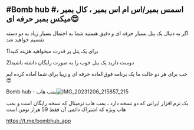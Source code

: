 #Bomb hub
#اسمس بمبر/اس ام اس بمبر ، کال بمبر ، میکس بمبر حرفه ای😍
------------------
اگر به دنبال یک پنل بسیار حرفه ای و دقیق هستید شما به احتمال بسیار زیاد به دو دسته تقسیم خواهید شد

1)برای یک پنل پر قدرت میخواهید هزینه کنید

2)دوست دارید یک پنل خوب را به صورت رایگان داشته باشید

خب برای هر دو حالت ما یک برنامه فوق‌العاده حرفه ای و زیبا برای شما آماده کرده ایم😍

Bomb hub - بمب هاب![IMG_20231206_215857_215](https://github.com/codegptlover/sms-bomber/assets/128914198/75f10d57-0a9b-48e6-9ecd-43e83513f4bc)

یک نرم افزار ایرانی که دو نسخه دارد ، بمب هاب ترمینال که نسخه رایگان است و بمب هاب ویژه که اشتراک دائمی آن فقط 59 هزار تومن است 

https://t.me/bombhub_app
